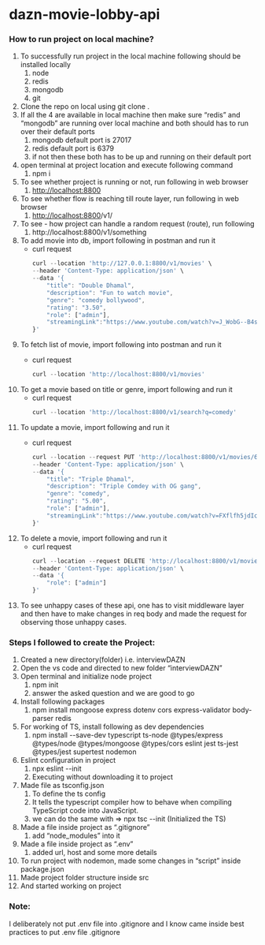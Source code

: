 # dazn-movie-lobby-api

### How to run project on local machine?

1. To successfully run project in the local machine following should be installed locally
    1. node
    2. redis
    3. mongodb
    4. git
2. Clone the repo on local using git clone <url>. 
3. If all the 4 are available in local machine then make sure “redis” and “mongodb” are running over local machine and both should has to run over their default ports
    1. mongodb default port is 27017
    2. redis default port is 6379
    3. if not then these both has to be up and running on their default port
4. open terminal at project location and execute following command
    1. npm i
5. To see whether project is running or not, run following in web browser
    1. [http://localhost:8800](http://localhost:8800/)
6. To see whether flow is reaching till route layer, run following in web browser
    1. [http://localhost:8800](http://localhost:8800/)/v1/
7. To see - how project can handle a random request (route), run following
    1. http://localhost:8800/v1/something
8. To add movie into db, import following in postman and run it
    - curl request
        ```jsx
        curl --location 'http://127.0.0.1:8800/v1/movies' \
        --header 'Content-Type: application/json' \
        --data '{
            "title": "Double Dhamal",
            "description": "Fun to watch movie",
            "genre": "comedy bollywood", 
            "rating": "3.50",
            "role": ["admin"],
            "streamingLink":"https://www.youtube.com/watch?v=J_WobG--B4s"
        }'
        ```
9. To fetch list of movie, import following into postman and run it
    - curl request
        
        ```jsx
        curl --location 'http://localhost:8800/v1/movies'
        ```
10. To get a movie based on title or genre, import following and run it
    - curl request
        ```jsx
        curl --location 'http://localhost:8800/v1/search?q=comedy'
        ```
11. To update a movie, import following and run it
    - curl request
        
        ```jsx
        curl --location --request PUT 'http://localhost:8800/v1/movies/676da781a6f378d91b7d74dd' \
        --header 'Content-Type: application/json' \
        --data '{
            "title": "Triple Dhamal",
            "description": "Triple Comdey with OG gang",
            "genre": "comedy", 
            "rating": "5.00",
            "role": ["admin"],
            "streamingLink":"https://www.youtube.com/watch?v=FXflfh5jdIc"
        }'
        ```
12. To delete a movie, import following and run it
    - curl request
        ```jsx
        curl --location --request DELETE 'http://localhost:8800/v1/movies/676da781a6f378d91b7d74dd' \
        --header 'Content-Type: application/json' \
        --data '{
            "role": ["admin"]
        }'
        ```
13. To see unhappy cases of these api, one has to visit middleware layer and then have to make changes in req body and made the request for observing those unhappy cases.

### Steps I followed to create the Project:

1. Created a new directory(folder) i.e. interviewDAZN
2. Open the vs code and directed to new folder “interviewDAZN”
3. Open terminal and initialize node project
    1. npm init
    2. answer the asked question and we are good to go
4. Install following packages
    1. npm install mongoose express dotenv cors express-validator body-parser redis
5. For working of TS, install following as dev dependencies
    1. npm install --save-dev typescript ts-node @types/express @types/node @types/mongoose @types/cors eslint jest ts-jest @types/jest supertest nodemon
6. Eslint configuration in project
    1. npx eslint --init
    2. Executing without downloading it to project
7. Made file as tsconfig.json
    1. To define the ts config
    2. It tells the typescript compiler how to behave when compiling TypeScript code into JavaScript.
    3. we can do the same with ⇒ npx tsc --init (Initialized the TS)
8. Made a file inside project as “.gitignore”
    1. add “node_modules” into it
9. Made a file inside project as “.env”
    1. added url, host and some more details
10. To run project with nodemon, made some changes in “script” inside package.json
11. Made project folder structure inside src
12. And started working on project


### Note:
I deliberately not put .env file into .gitignore and I know came inside best practices to put .env file .gitignore